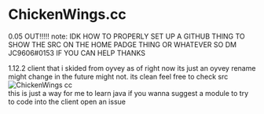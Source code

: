# ChickenWings.cc
0.05 OUT!!!!! note: IDK HOW TO PROPERLY SET UP A GITHUB THING TO SHOW THE SRC ON THE HOME PADGE THING OR WHATEVER SO DM JC9606#0153 IF YOU CAN HELP THANKS

1.12.2 client that i skided from oyvey as of right now its just an oyvey rename might change in the future might not.
its clean feel free to check src 
![ChickenWings cc](https://user-images.githubusercontent.com/105955516/174000987-e14f6e92-1a90-4b0e-9d74-7ee667cb6d79.png)  
this is just a way for me to learn java if you wanna suggest a module to try to code into the client open an issue
